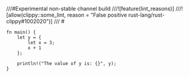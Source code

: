 ///#Experimental non-stable channel build
///![feature(lint_reasons)]
///![allow(clippy::some_lint, reason = "False positive rust-lang/rust-clippy#1002020")]
/// #

```
fn main() {
    let y = {
        let x = 3;
        x + 1
    };

    println!("The value of y is: {}", y);
}
```